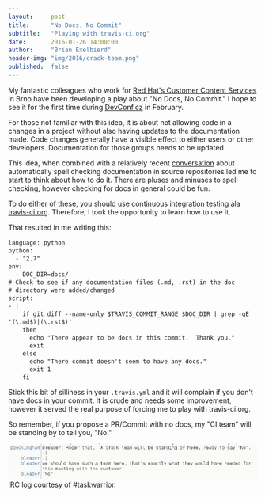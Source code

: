 ```yaml
---
layout:     post
title:      "No Docs, No Commit"
subtitle:   "Playing with travis-ci.org"
date:       2016-01-26 14:00:00
author:     "Brian Exelbierd"
header-img: "img/2016/crack-team.png"
published:  false
---
```


My fantastic colleagues who work for [Red Hat's Customer Content
Services](https://access.redhat.com/documentation/en/) in Brno have
been developing a play about "No Docs, No Commit."  I hope to see
it for the first time during [DevConf.cz](http://devconf.cz/) in
February.

For those not familiar with this idea, it is about not allowing
code in a changes in a project without also having updates to the
documentation made.  Code changes generally have a visible effect
to either users or other developers.  Documentation for those groups
needs to be updated.

This idea, when combined with a relatively recent
[conversation](https://github.com/projectatomic/adb-atomic-developer-bundle/issues/175)
about automatically spell checking documentation in source repositories
led me to start to think about how to do it.  There are pluses and
minuses to spell checking, however checking for docs in general
could be fun.

To do either of these, you should use continuous integration testing
ala [travis-ci.org](https://travis-ci.org).  Therefore, I took the
opportunity to learn how to use it.

That resulted in me writing this:

~~~
language: python
python:
  - "2.7"
env:
  - DOC_DIR=docs/
# Check to see if any documentation files (.md, .rst) in the doc
# directory were added/changed
script:
- |
    if git diff --name-only $TRAVIS_COMMIT_RANGE $DOC_DIR | grep -qE '(\.md$)|(\.rst$)'
    then
      echo "There appear to be docs in this commit.  Thank you."
      exit
    else
      echo "There commit doesn't seem to have any docs."
      exit 1
    fi
~~~

Stick this bit of silliness in your `.travis.yml` and it will
complain if you don't have docs in your commit.  It is crude and
needs some improvement, however it served the real purpose of forcing
me to play with travis-ci.org.

So remember, if you propose a PR/Commit with no docs, my "CI team"
will be standing by to tell you, "No."

![IRC log](/img/2016/crack-team.png)
IRC log courtesy of #taskwarrior.
